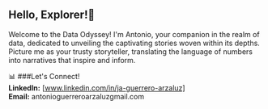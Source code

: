 ## Hello, Explorer!👋
Welcome to the Data Odyssey!
I'm Antonio, your companion in the realm of data, dedicated to unveiling the captivating stories woven within its depths. 
<br>
Picture me as your trusty storyteller, translating the language of numbers into narratives that inspire and inform.

📊 ###Let's Connect!
<br>
**LinkedIn:** [www.linkedin.com/in/ja-guerrero-arzaluz]
<br>
**Email:** antonioguerreroarzaluzgmail.com
<!--
**arza1uz/arza1uz** is a ✨ _special_ ✨ repository because its `README.md` (this file) appears on your GitHub profile.

Here are some ideas to get you started:

- 🔭 I’m currently working on ...
- 🌱 I’m currently learning ...
- 👯 I’m looking to collaborate on ...
- 🤔 I’m looking for help with ...
- 💬 Ask me about ...
- 📫 How to reach me: ...
- 😄 Pronouns: ...
- ⚡ Fun fact: ...
-->

